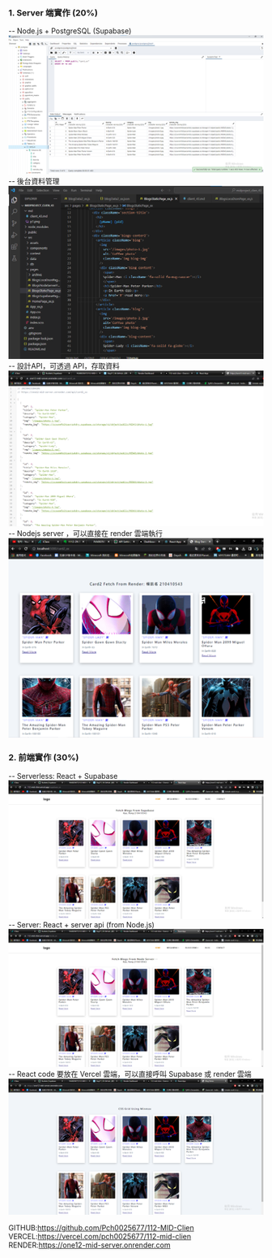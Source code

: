 ### 1. Server 端實作  (20%)
-- Node.js + PostgreSQL (Supabase)
![](p1.png)
-- 後台資料管理
![](p2.png)
-- 設計API，可透過 API，存取資料
![](p4.png)
-- Nodejs server ，可以直接在 render 雲端執行
![](p3.png)

### 2. 前端實作 (30%)
-- Serverless: React  + Supabase
![](p5.png)
-- Server: React + server api (from Node.js)
![](p6.png)
-- React code 要放在 Vercel 雲端，可以直接呼叫 Supabase 或  render 雲端
![](p7.png)

GITHUB:https://github.com/Pch0025677/112-MID-Clien
VERCEL:https://vercel.com/pch0025677/112-mid-clien
RENDER:https://one12-mid-server.onrender.com